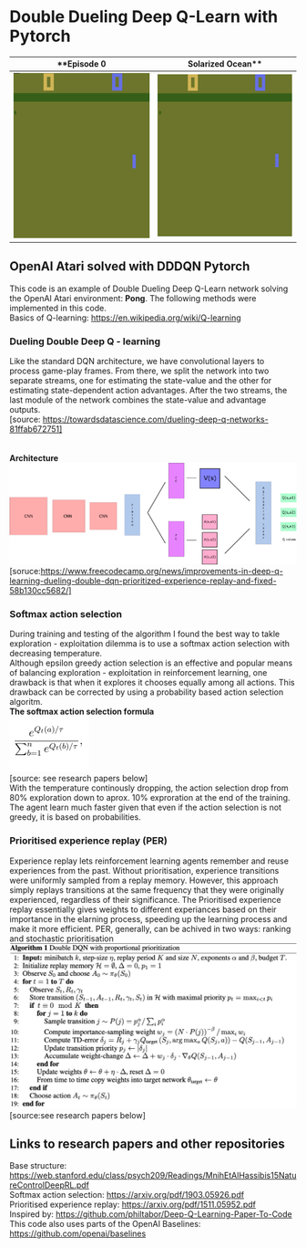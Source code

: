 # Double Dueling Deep Q-Learn with Pytorch

**Episode 0          |  Solarized Ocean**
:-------------------------:|:-------------------------:
![](gifs/Episode_0.gif)  |  ![](gifs/Episode_350.gif)

## OpenAI Atari solved with DDDQN Pytorch
This code is an example of Double Dueling Deep Q-Learn network solving the OpenAI Atari environment: **Pong**. The following methods were implemented in this code. <br/>
Basics of Q-learning: https://en.wikipedia.org/wiki/Q-learning <br/>

### Dueling Double Deep Q - learning
Like the standard DQN architecture, we have convolutional layers to process game-play frames. From there, we split the network into two separate streams, one for estimating the state-value and the other for estimating state-dependent action advantages. After the two streams, the last module of the network combines the state-value and advantage outputs.<br/> [source: https://towardsdatascience.com/dueling-deep-q-networks-81ffab672751] <br/>
<br/>
<br/>
**Architecture**<br/>
![](gifs/DDDQN.png)<br/>
[soruce:https://www.freecodecamp.org/news/improvements-in-deep-q-learning-dueling-double-dqn-prioritized-experience-replay-and-fixed-58b130cc5682/]

### Softmax action selection
During training and testing of the algorithm I found the best way to takle exploration - exploitation dilemma is to use a softmax action selection with decreasing temperature.<br/>
Although epsilon greedy action selection is an effective and popular means of balancing exploration - exploitation in reinforcement learning, one drawback is that when it explores it chooses equally among all actions. This drawback can be corrected by using a probability based action selection algoritm.<br/>
**The softmax action selection formula**<br/>
![](gifs/softmax.png)<br/>
[source: see research papers below]<br/>
With the temperature continously dropping, the action selection drop from 80% exploration down to aprox. 10% exproration at the end of the training. The agent learn much faster given that even if the action selection is not greedy, it is based on probabilities.

### Prioritised experience replay (PER)
Experience replay lets reinforcement learning agents remember and reuse experiences from the past. Without prioritisation, experience transitions were uniformly sampled from a replay memory. However, this approach simply replays transitions at the same frequency that they were originally experienced, regardless of their significance. The Prioritised experience replay essentially gives weights to different experiances based on their importance in the elarning process, speeding up the learning process and make it more efficient. PER, generally, can be achived in two ways: ranking and stochastic prioritisation <br/>
![](gifs/PER.png)<br/>
[source:see research papers below]

## Links to research papers and other repositories
Base structure: https://web.stanford.edu/class/psych209/Readings/MnihEtAlHassibis15NatureControlDeepRL.pdf <br/>
Softmax action selection: https://arxiv.org/pdf/1903.05926.pdf <br/>
Prioritised experience replay: https://arxiv.org/pdf/1511.05952.pdf <br/>
Inspired by: https://github.com/philtabor/Deep-Q-Learning-Paper-To-Code <br/>
This code also uses parts of the OpenAI Baselines: https://github.com/openai/baselines <br/>
